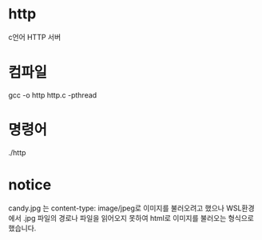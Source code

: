 # http
c언어 HTTP 서버

# 컴파일
gcc -o http http.c -pthread

# 명령어
./http <port>

# notice
candy.jpg 는 content-type: image/jpeg로 이미지를 불러오려고 했으나 WSL환경에서 .jpg 파일의 경로나 파일을 읽어오지 못하여 html로 이미지를 불러오는 형식으로 했습니다.
